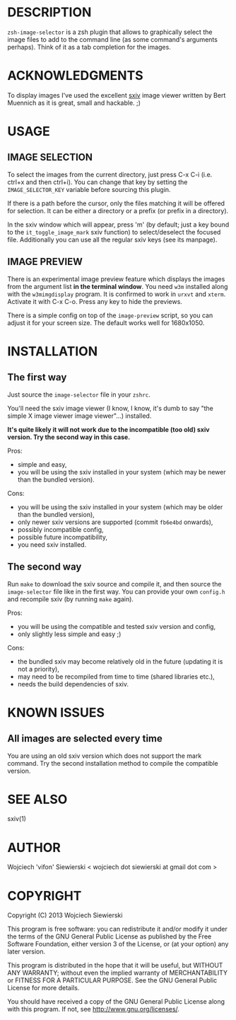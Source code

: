 DESCRIPTION
===========

`zsh-image-selector` is a zsh plugin that allows to graphically select the image
files to add to the command line (as some command's arguments perhaps). Think of
it as a tab completion for the images.

ACKNOWLEDGMENTS
===============

To display images I've used the excellent
[sxiv](https://github.com/muennich/sxiv) image viewer written by Bert Muennich
as it is great, small and hackable. ;)

USAGE
=====

IMAGE SELECTION
---------------

To select the images from the current directory, just press C-x C-i (i.e. ctrl+x
and then ctrl+i). You can change that key by setting the `IMAGE_SELECTOR_KEY`
variable before sourcing this plugin.

If there is a path before the cursor, only the files matching it will be offered
for selection. It can be either a directory or a prefix (or prefix in a
directory).

In the sxiv window which will appear, press 'm' (by default; just a key bound to
the `it_toggle_image_mark` sxiv function) to select/deselect the focused
file. Additionally you can use all the regular sxiv keys (see its manpage).

IMAGE PREVIEW
-------------

There is an experimental image preview feature which displays the images from
the argument list **in the terminal window**. You need `w3m` installed along
with the `w3mimgdisplay` program. It is confirmed to work in `urxvt` and
`xterm`. Activate it with C-x C-o. Press any key to hide the previews.

There is a simple config on top of the `image-preview` script, so you can adjust
it for your screen size. The default works well for 1680x1050.

INSTALLATION
============

The first way
-------------

Just source the `image-selector` file in your `zshrc`.

You'll need the sxiv image viewer (I know, I know, it's dumb to say "the simple
X image viewer image viewer"...) installed.

**It's quite likely it will not work due to the incompatible (too old) sxiv
  version. Try the second way in this case.**

Pros:

- simple and easy,
- you will be using the sxiv installed in your system (which may be newer than
  the bundled version).

Cons:

- you will be using the sxiv installed in your system (which may be older than
  the bundled version),
- only newer sxiv versions are supported (commit `fb6e4bd` onwards),
- possibly incompatible config,
- possible future incompatibility,
- you need sxiv installed.

The second way
--------------

Run `make` to download the sxiv source and compile it, and then source the
`image-selector` file like in the first way. You can provide your own `config.h`
and recompile sxiv (by running `make` again).

Pros:

- you will be using the compatible and tested sxiv version and config,
- only slightly less simple and easy ;)

Cons:

- the bundled sxiv may become relatively old in the future (updating it is not a
  priority),
- may need to be recompiled from time to time (shared libraries etc.),
- needs the build dependencies of sxiv.

KNOWN ISSUES
============

All images are selected every time
----------------------------------

You are using an old sxiv version which does not support the mark command. Try
the second installation method to compile the compatible version.

SEE ALSO
========

sxiv(1)

AUTHOR
======

Wojciech 'vifon' Siewierski < wojciech dot siewierski at gmail dot com >

COPYRIGHT
=========

Copyright (C) 2013  Wojciech Siewierski

This program is free software: you can redistribute it and/or modify
it under the terms of the GNU General Public License as published by
the Free Software Foundation, either version 3 of the License, or
(at your option) any later version.

This program is distributed in the hope that it will be useful,
but WITHOUT ANY WARRANTY; without even the implied warranty of
MERCHANTABILITY or FITNESS FOR A PARTICULAR PURPOSE.  See the
GNU General Public License for more details.

You should have received a copy of the GNU General Public License
along with this program.  If not, see <http://www.gnu.org/licenses/>.
